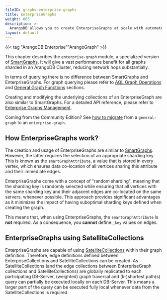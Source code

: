 ```yaml
---
fileID: graphs-enterprise-graphs
title: EnterpriseGraphs
weight: 665
description: >-
  ArangoDB allows you to create EnterpriseGraphs at scale with automated sharding key selection 
layout: default
---
```

{{< tag "ArangoDB Enterprise""ArangoGraph" >}}

This chapter describes the `enterprise-graph` module, a specialized version of
[SmartGraphs](../smartgraphs/).
It will give a vast performance benefit for all graphs sharded
in an ArangoDB Cluster, reducing network hops substantially.

In terms of querying there is no difference between SmartGraphs and EnterpriseGraphs.
For graph querying please refer to [AQL Graph Operations](../)
and [General Graph Functions](../general-graphs/graphs-general-graphs-functions) sections.

Creating and modifying the underlying collections of an EnterpriseGraph are
also similar to SmartGraphs. For a detailed API reference, please refer
to [Enterprise Graphs Management](graphs-enterprise-graphs-management).

Coming from the Community Edition? 
See [how to migrate](graphs-enterprise-graphs-getting-started#migrating-from-community-edition)
from a `general-graph` to an `enterprise-graph`.

## How EnterpriseGraphs work?

The creation and usage of EnterpriseGraphs are similar to [SmartGraphs](../smartgraphs/graphs-smart-graphs-getting-started).
However, the latter requires the selection of an appropriate sharding key.
This is known as the `smartGraphAttribute`, a value that is stored in every vertex,
which ensures data co-location of all vertices sharing this attribute and their
immediate edges.

EnterpriseGraphs come with a concept of "random sharding", meaning that the
sharding key is randomly selected while ensuring that all vertices with the
same sharding key and their adjacent edges are co-located on the same servers,
whenever possible. This approach provides significant advantages as it
minimizes the impact of having suboptimal sharding keys defined when creating
the graph.

This means that, when using EnterpriseGraphs, the `smartGraphAttribute` is
**not** required. As a consequence, you **cannot** define `_key` values on
edges. 

## EnterpriseGraphs using SatelliteCollections

EnterpriseGraphs are capable of using [SatelliteCollections](../../satellites/)
within their graph definition. Therefore, edge definitions defined between 
EnterpriseCollections and SatelliteCollections can be created. As SatelliteCollections
(and the edge collections between EnterpriseGraph collections and SatelliteCollections)
are globally replicated to each participating DB-Server, (weighted) graph
traversal and (k-)shortest path(s) query can partially be executed locally on
each DB-Server. This means a larger part of the query can be executed fully
local whenever data from the SatelliteCollections is required.
